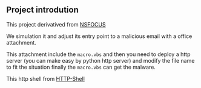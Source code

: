 ## Project introdution
This project derivatived from [NSFOCUS](https://nsfocusglobal.com/apt34-unleashes-new-wave-of-phishing-attack-with-variant-of-sidetwist-trojan/)

We simulation it and adjust its entry point to a malicious email with a office attachment.

This attachment include the `macro.vbs` and then you need to deploy a http server (you can make easy by python http server) and modify the file name to fit the situation finally the `macro.vbs` can get the malware.

This http shell from [HTTP-Shell](https://github.com/JoelGMSec/HTTP-Shell/tree/main)
